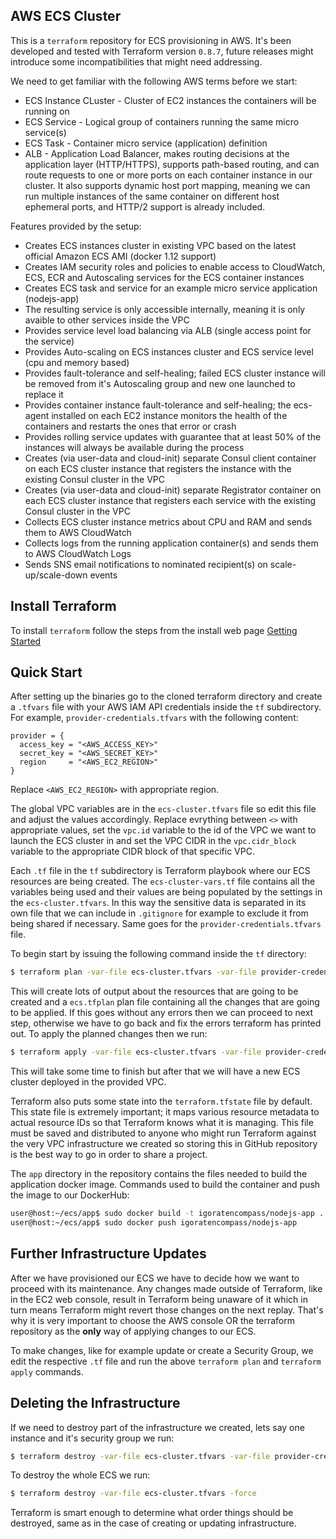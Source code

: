 ## AWS ECS Cluster

This is a `terraform` repository for ECS provisioning in AWS. It's been developed and tested with Terraform version `0.8.7`, future releases might introduce some incompatibilities that might need addressing.

We need to get familiar with the following AWS terms before we start:

* ECS Instance CLuster - Cluster of EC2 instances the containers will be running on
* ECS Service - Logical group of containers running the same micro service(s)
* ECS Task - Container micro service (application) definition
* ALB - Application Load Balancer, makes routing decisions at the application layer (HTTP/HTTPS), supports path-based routing, and can route requests to one or more ports on each container instance in our cluster. It also supports dynamic host port mapping, meaning we can run multiple instances of the same container on different host ephemeral ports, and HTTP/2 support is already included.

Features provided by the setup:

* Creates ECS instances cluster in existing VPC based on the latest official Amazon ECS AMI (docker 1.12 support)
* Creates IAM security roles and policies to enable access to CloudWatch, ECS, ECR and Autoscaling services for the ECS container instances
* Creates ECS task and service for an example micro service application (nodejs-app)
* The resulting service is only accessible internally, meaning it is only avaible to other services inside the VPC
* Provides service level load balancing via ALB (single access point for the service)
* Provides Auto-scaling on ECS instances cluster and ECS service level (cpu and memory based)
* Provides fault-tolerance and self-healing; failed ECS cluster instance will be removed from it's Autoscaling group and new one launched to replace it
* Provides container instance fault-tolerance and self-healing; the ecs-agent installed on each EC2 instance monitors the health of the containers and restarts the ones that error or crash
* Provides rolling service updates with guarantee that at least 50% of the instances will always be available during the process
* Creates (via user-data and cloud-init) separate Consul client container on each ECS cluster instance that registers the instance with the existing Consul cluster in the VPC
* Creates (via user-data and cloud-init) separate Registrator container on each ECS cluster instance that registers each service with the existing Consul cluster in the VPC
* Collects ECS cluster instance metrics about CPU and RAM and sends them to AWS CloudWatch
* Collects logs from the running application container(s) and sends them to AWS CloudWatch Logs
* Sends SNS email notifications to nominated recipient(s) on scale-up/scale-down events

## Install Terraform

To install `terraform` follow the steps from the install web page [Getting Started](https://www.terraform.io/intro/getting-started/install.html)

## Quick Start

After setting up the binaries go to the cloned terraform directory and create a `.tfvars` file with your AWS IAM API credentials inside the `tf` subdirectory. For example, `provider-credentials.tfvars` with the following content:  
```
provider = {
  access_key = "<AWS_ACCESS_KEY>"
  secret_key = "<AWS_SECRET_KEY>"
  region     = "<AWS_EC2_REGION>"
}
```
Replace `<AWS_EC2_REGION>` with appropriate region.

The global VPC variables are in the `ecs-cluster.tfvars` file so edit this file and adjust the values accordingly. Replace evrything between `<>` with appropriate values, set the `vpc.id` variable to the id of the VPC we want to launch the ECS cluster in and set the VPC CIDR in the `vpc.cidr_block` variable to the appropriate CIDR block of that specific VPC.

Each `.tf` file in the `tf` subdirectory is Terraform playbook where our ECS resources are being created. The `ecs-cluster-vars.tf` file contains all the variables being used and their values are being populated by the settings in the `ecs-cluster.tfvars`. In this way the sensitive data is separated in its own file that we can include in `.gitignore` for example to exclude it from being shared if necessary. Same goes for the `provider-credentials.tfvars` file.

To begin start by issuing the following command inside the `tf` directory:
```bash
$ terraform plan -var-file ecs-cluster.tfvars -var-file provider-credentials.tfvars -out ecs.tfplan
```  
This will create lots of output about the resources that are going to be created and a `ecs.tfplan` plan file containing all the changes that are going to be applied. If this goes without any errors then we can proceed to next step, otherwise we have to go back and fix the errors terraform has printed out. To apply the planned changes then we run:
```bash
$ terraform apply -var-file ecs-cluster.tfvars -var-file provider-credentials.tfvars ecs.tfplan
```  
This will take some time to finish but after that we will have a new ECS cluster deployed in the provided VPC.

Terraform also puts some state into the `terraform.tfstate` file by default. This state file is extremely important; it maps various resource metadata to actual resource IDs so that Terraform knows what it is managing. This file must be saved and distributed to anyone who might run Terraform against the very VPC infrastructure we created so storing this in GitHub repository is the best way to go in order to share a project.

The `app` directory in the repository contains the files needed to build the application docker image. Commands used to build the container and push the image to our DockerHub:

```bash
user@host:~/ecs/app$ sudo docker build -t igoratencompass/nodejs-app .
user@host:~/ecs/app$ sudo docker push igoratencompass/nodejs-app
```

## Further Infrastructure Updates

After we have provisioned our ECS we have to decide how we want to proceed with its maintenance. Any changes made outside of Terraform, like in the EC2 web console, result in Terraform being unaware of it which in turn means Terraform might revert those changes on the next replay. That's why it is very important to choose the AWS console OR the terraform repository as the **only** way of applying changes to our ECS.  

To make changes, like for example update or create a Security Group, we edit the respective `.tf` file and run the above `terraform plan` and `terraform apply` commands. 

## Deleting the Infrastructure

If we need to destroy part of the infrastructure we created, lets say one instance and it's security group we run:  
```bash
$ terraform destroy -var-file ecs-cluster.tfvars -var-file provider-credentials.tfvars -force -target aws_launch_configuration.nat -target aws_autoscaling_group.nat
```  
To destroy the whole ECS we run:  
```bash
$ terraform destroy -var-file ecs-cluster.tfvars -force
```
Terraform is smart enough to determine what order things should be destroyed, same as in the case of creating or updating infrastructure.